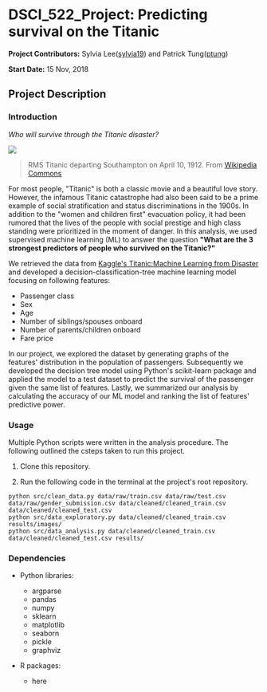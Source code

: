 # DSCI_522_Project: Predicting survival on the Titanic

**Project Contributors:** Sylvia Lee([sylvia19](https://github.ubc.ca/MDS-2018-19/DSCI_522_proposal_sylvia19/blob/master/README.md)) and Patrick Tung([ptung](https://github.ubc.ca/mds-2018-19/DSCI_522_proposal_ptung))

**Start Date:** 15 Nov, 2018

## Project Description

### Introduction

*Who will survive through the Titanic disaster?*

![](https://upload.wikimedia.org/wikipedia/commons/thumb/f/fd/RMS_Titanic_3.jpg/1200px-RMS_Titanic_3.jpg)

> RMS Titanic departing Southampton on April 10, 1912. From [Wikipedia Commons](https://en.wikipedia.org/wiki/File:RMS_Titanic_3.jpg)

For most people, "Titanic" is both a classic movie and a beautiful love story. However, the infamous Titanic catastrophe had also been said to be a prime example of social stratification and status discriminations in the 1900s. In addition to the "women and children first" evacuation policy, it had been rumored that the lives of the people with social prestige and high class standing were prioritized in the moment of danger. In this analysis, we used supervised machine learning (ML) to answer the question **"What are the 3 strongest predictors of people who survived on the Titanic?"**

We retrieved the data from [Kaggle's Titanic:Machine Learning from Disaster](https://www.kaggle.com/c/titanic) and developed a decision-classification-tree machine learning model focusing on following features:

- Passenger class
- Sex
- Age
- Number of siblings/spouses onboard
- Number of parents/children onboard
- Fare price

In our project, we explored the dataset by generating graphs of the features' distribution in the population of passengers. Subsequently we developed the decision tree model using Python's scikit-learn package and applied the model to a test dataset to predict the survival of the passenger given the same list of features. Lastly, we summarized our analysis by calculating the accuracy of our ML model and ranking the list of features' predictive power.


### Usage

Multiple Python scripts were written in the analysis procedure. The following outlined the csteps taken to run this project.

1. Clone this repository.

2. Run the following code in the terminal at the project's root repository.
```
python src/clean_data.py data/raw/train.csv data/raw/test.csv data/raw/gender_submission.csv data/cleaned/cleaned_train.csv data/cleaned/cleaned_test.csv    
python src/data_exploratory.py data/cleaned/cleaned_train.csv results/images/
python src/data_analysis.py data/cleaned/cleaned_train.csv data/cleaned/cleaned_test.csv results/
```

### Dependencies
+ Python libraries:
  + argparse
  + pandas
  + numpy
  + sklearn
  + matplotlib
  + seaborn
  + pickle
  + graphviz


+ R packages:
  + here
